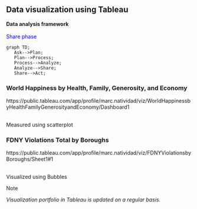 ## Data visualization using Tableau
 <strong>Data analysis framework</strong> 
 <br></br>
  <span style="color: blue">Share phase</span>


 ```mermaid
graph TD;
    Ask-->Plan;
    Plan-->Process;
    Process-->Analyze;
    Analyze-->Share;
    Share-->Act;
```
 <h3>World Happiness by Health, Family, Generosity, and Economy</h3>
 <ahref>https://public.tableau.com/app/profile/marc.natividad/viz/WorldHappinessbyHealthFamilyGenerosityandEconomy/Dashboard1</ahref>
 <br></br>
  <p>Measured using scatterplot</p>
  <h3>FDNY Violations Total by Boroughs</h3>
  <ahref>https://public.tableau.com/app/profile/marc.natividad/viz/FDNYViolationsbyBoroughs/Sheet1#1</ahref>
  <br></br>
  <p>Visualized using Bubbles</p>
  
> [!NOTE]
> <em>Visualization portfolio in Tableau is updated on a regular basis.</em>




